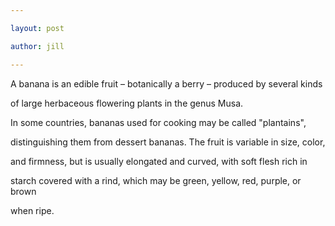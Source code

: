 ```yaml
---

layout: post

author: jill

---
```


A banana is an edible fruit – botanically a berry – produced by several kinds

of large herbaceous flowering plants in the genus Musa.



In some countries, bananas used for cooking may be called "plantains",

distinguishing them from dessert bananas. The fruit is variable in size, color,

and firmness, but is usually elongated and curved, with soft flesh rich in

starch covered with a rind, which may be green, yellow, red, purple, or brown

when ripe.


